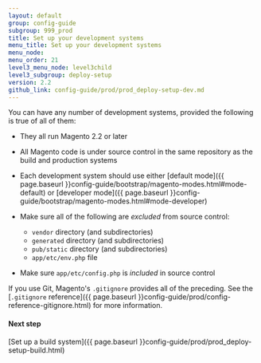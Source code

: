 ```yaml
---
layout: default
group: config-guide
subgroup: 999_prod
title: Set up your development systems
menu_title: Set up your development systems
menu_node: 
menu_order: 21
level3_menu_node: level3child
level3_subgroup: deploy-setup
version: 2.2
github_link: config-guide/prod/prod_deploy-setup-dev.md
---
```


You can have any number of development systems, provided the following is true of all of them:

*	They all run Magento 2.2 or later
*	All Magento code is under source control in the same repository as the build and production systems
*	Each development system should use either [default mode]({{ page.baseurl }}config-guide/bootstrap/magento-modes.html#mode-default) or [developer mode]({{ page.baseurl }}config-guide/bootstrap/magento-modes.html#mode-developer)
*	Make sure all of the following are _excluded_ from source control:

	*	`vendor` directory (and subdirectories)
	*	`generated` directory (and subdirectories)
	*	`pub/static` directory (and subdirectories)
	*	`app/etc/env.php` file
*	Make sure `app/etc/config.php` is _included_ in source control

If you use Git, Magento's `.gitignore` provides all of the preceding. See the [`.gitignore` reference]({{ page.baseurl }}config-guide/prod/config-reference-gitignore.html) for more information.

#### Next step
[Set up a build system]({{ page.baseurl }}config-guide/prod/prod_deploy-setup-build.html)